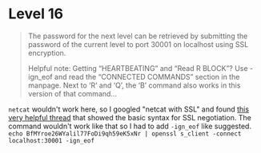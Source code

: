 # Level 16

> The password for the next level can be retrieved by submitting the password of the current level to port 30001 on localhost using SSL encryption.
>
> Helpful note: Getting “HEARTBEATING” and “Read R BLOCK”? Use -ign_eof and read the “CONNECTED COMMANDS” section in the manpage. Next to ‘R’ and ‘Q’, the ‘B’ command also works in this version of that command…

`netcat` wouldn't work here, so I googled "netcat with SSL" and found [this very helpful thread](https://serverfault.com/questions/102032/connecting-to-https-with-netcat-nc) that showed the basic syntax for SSL negotiation. The command wouldn't work like that so I had to add `-ign_eof` like suggested.
```echo BfMYroe26WYalil77FoDi9qh59eK5xNr | openssl s_client -connect localhost:30001 -ign_eof```
